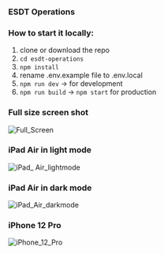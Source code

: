 ### ESDT Operations



### How to start it locally:
1. clone or download the repo
2. `cd esdt-operations`
3. `npm install`
4. rename .env.example file to .env.local
6. `npm run dev` -> for development
7. `npm run build` -> `npm start` for production



### Full size screen shot
![Full_Screen](https://user-images.githubusercontent.com/26983109/179978532-2aa50f74-91db-47f2-8ae8-6abe8eb00dc7.png)

### iPad Air in light mode
![iPad_ Air_lightmode](https://user-images.githubusercontent.com/26983109/179979011-7df6e7ae-77f3-4011-a35e-78e32ca8c16b.png)

### iPad Air in dark mode
![iPad_Air_darkmode](https://user-images.githubusercontent.com/26983109/179979176-3e49b4f9-9e85-4acc-8956-e53c1d5a11c5.png)

### iPhone 12 Pro
![iPhone_12_Pro](https://user-images.githubusercontent.com/26983109/179979340-597c8a1c-a84b-4daf-aab5-0cb0baad8503.png)


